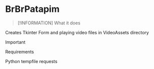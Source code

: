 # BrBrPatapim

> [!INFORMATION] 
> What it does
   
Creates Tkinter Form and playing video files in VideoAssets directory 

> [!IMPORTANT]
> Requirements

Python
tempfile
requests
